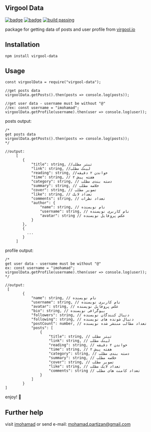 
  

## Virgool Data

  

[![badge](https://img.shields.io/badge/npm-1.0.5-red.svg)](https://www.npmjs.com/package/virgool-data)  [![badge](https://img.shields.io/badge/license-MIT-yellow.svg)](https://github.com/imohamad/virgool-data/blob/master/LICENSE)  [![build passing](https://api.travis-ci.org/imohamad/virgool-data.svg?branch=master)](https://travis-ci.org/imohamad/virgool-data)

  
  

package for getting data of posts and user profile from [virgool.io](https://virgool.io)

  

## Installation

  

`npm install virgool-data`

  

## Usage

  

    const virgoolData = require("virgool-data");
    
    //get posts data
    virgoolData.getPosts().then(posts => console.log(posts));
    
    //get user data - username must be without "@"
    //ex: const username = "imohamad";
    virgoolData.getProfile(username).then(user => console.log(user));


posts output:

    /* 
    get posts data
    virgoolData.getPosts().then(posts => console.log(posts));
    */
    
    //output:
         [
            {
                "title": string, //تیتر مطلب
                "link": string, //لینک مطلب
                "reading": string, //خواندن ۲ دقیقه
                "time": string, // ۲ هفته پیش
                "category": string, // دسته بندی مطلب
                "summary": string, // خلاصه مطلب
                "cover": string, // تصویر مطلب
                "like": string, // تعداد لایک
                "comments": string, // تعداد نظرات
                "author": {
                    "name": string, // نام نویسنده
                    "username": string, // نام کاربری نویسنده
                    "avatar": string // عکس پروفایل نویسنده
                }
            },
            {
              ...
            }
         ]
  

profile output:

    /* 
    get user data - username must be without "@"
    ex: const username = "imohamad";
    virgoolData.getProfile(username).then(user => console.log(user));
    */
    
    //output:
     [
            {
                "name": string, // نام نویسنده
                "username": string, // نام کاربری نویسنده
                "avatar": string, // عکس پروفایل نویسنده
                "bio": string, // بیوگرافی نویسنده
                "followers": string, // دنبال کنندگان نویسنده
                "following": string, // دنبال شونده های نویسنده
                "postCount": number, // تعداد مطالب منتشر شده نویسنده
                "posts": [
                    {
                        "title": string, // تیتر مطلب
                        "link": string, // لینک مطلب
                        "reading": string, // خواندن ۲ دقیقه
                        "time": string, // ۲ هفته پیش
                        "category": string, // دسته بندی مطلب
                        "summary": string, // خلاصه مطلب
                        "cover": string, // تصویر مطلب
                        "like": string, // تعداد لایک مطلب
                        "comments": string // تعداد کامنت های مطلب
                    }
                ]
            }
    ]
    




enjoy! 🤘

  

## Further help

  

visit [imohamad](http://imohamad.github.com) or send e-mail: [mohamad.partizan@gmail.com](mailto:mohamad.partizan@gmail.com)

